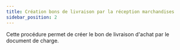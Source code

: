 ```yaml
---
title: Création bons de livraison par la réception marchandises
sidebar_position: 2
---
```


Cette procédure permet de créer le bon de livraison d'achat par le document de charge.






